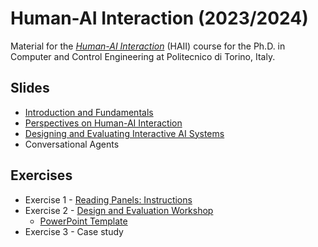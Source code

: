 # Human-AI Interaction (2023/2024)

Material for the _[Human-AI Interaction](https://bit.ly/polito-haii)_ (HAII) course for the Ph.D. in Computer and Control Engineering at Politecnico di Torino, Italy.

## Slides

* [Introduction and Fundamentals](./slides/01-intro.pdf)
* [Perspectives on Human-AI Interaction](./slides/02-perspectives-on-HAII.pdf)
* [Designing and Evaluating Interactive AI Systems](./slides/03-designing-systems.pdf)
* Conversational Agents


## Exercises

* Exercise 1 - [Reading Panels: Instructions](./exercises/01-reading-panels.pdf)
* Exercise 2 - [Design and Evaluation Workshop](./exercises/02-design-workshop.pdf)
    * [PowerPoint Template](./exercises/02-design-workshop.pptx)
* Exercise 3 - Case study
